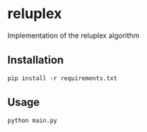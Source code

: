# reluplex
Implementation of the reluplex algorithm

## Installation
```pip install -r requirements.txt```

## Usage
```python main.py```

